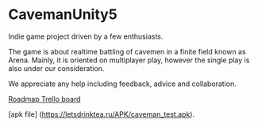 # CavemanUnity5

Indie game project driven by a few enthusiasts.

The game is about realtime battling of cavemen in a finite field known as Arena.
Mainly, it is oriented on multiplayer play, however the single play is also under our consideration.

We appreciate any help including feedback, advice and collaboration.


[Roadmap Trello board](https://trello.com/b/YJKI6zTo)

[apk file] (https://letsdrinktea.ru/APK/caveman_test.apk).
